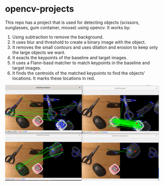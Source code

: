 # opencv-projects
This repo has a project that is used for detecting objects (scissors, sunglasses, gum container, mouse) using opencv.
It works by:
1. Using subtraction to remove the background.
2. It uses blur and threshold to create a binary image with the object.
3. It removes the small contours and uses dilation and erosion to keep only the large objects we want.
4. It exacts the keypoints of the baseline and target images.
5. It uses a Flann-basd matcher to match keypoints in the baseline and target images.
6. It finds the centroids of the matched keypoints to find the objects' locations. It marks these locations in red.

![Sample Output](./output.png)

